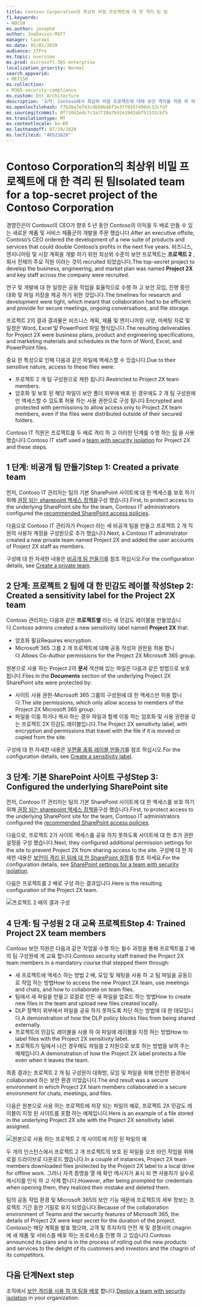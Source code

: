 ```yaml
---
title: Contoso Corporation의 최상위 비밀 프로젝트에 대 한 격리 된 팀
f1.keywords:
- NOCSH
ms.author: josephd
author: JoeDavies-MSFT
manager: laurawi
ms.date: 05/01/2020
audience: ITPro
ms.topic: overview
ms.prod: microsoft-365-enterprise
localization_priority: Normal
search.appverid:
- MET150
ms.collection:
- M365-security-compliance
ms.custom: Ent_Architecture
description: '요약: Contoso에서 최상위 비밀 프로젝트에 대해 보안 격리를 적용 하 여 팀을 사용 하 여 새로운 제품 및 서비스 제품군을 개발 하는 방법을 설명 합니다.'
ms.openlocfilehash: f7b38a7ef43cdb50b46f3e37f855f490dc32cfdf
ms.sourcegitcommit: 0f71042edc7c3a7f10a7b92e1943abf51532cbf5
ms.translationtype: MT
ms.contentlocale: ko-KR
ms.lasthandoff: 07/29/2020
ms.locfileid: "46521628"
---
```

# <a name="isolated-team-for-a-top-secret-project-of-the-contoso-corporation"></a><span data-ttu-id="43df1-103">Contoso Corporation의 최상위 비밀 프로젝트에 대 한 격리 된 팀</span><span class="sxs-lookup"><span data-stu-id="43df1-103">Isolated team for a top-secret project of the Contoso Corporation</span></span>

<span data-ttu-id="43df1-104">경영진은이 Contoso의 CEO가 향후 5 년 동안 Contoso의 이익을 두 배로 만들 수 있는 새로운 제품 및 서비스 제품군의 개발을 주문 했습니다.</span><span class="sxs-lookup"><span data-stu-id="43df1-104">After an executive offsite, Contoso’s CEO ordered the development of a new suite of products and services that could double Contoso’s profits in the next five years.</span></span> <span data-ttu-id="43df1-105">비즈니스, 엔지니어링 및 시장 계획을 개발 하기 위한 최상위 수준의 보안 프로젝트는 **프로젝트 2** , 회사 전체의 주요 직원 이라는 것이 recruited 되었습니다.</span><span class="sxs-lookup"><span data-stu-id="43df1-105">The top-secret project to develop the business, engineering, and market plan was named **Project 2X** and key staff across the company were recruited.</span></span> 

<span data-ttu-id="43df1-106">연구 및 개발에 대 한 일정은 공동 작업을 효율적으로 수행 하 고 보안 모임, 진행 중인 대화 및 파일 저장을 제공 하기 위한 것입니다.</span><span class="sxs-lookup"><span data-stu-id="43df1-106">The timelines for research and development were tight, which meant that collaboration had to be efficient and provide for secure meetings, ongoing conversations, and file storage.</span></span>

<span data-ttu-id="43df1-107">프로젝트 2의 결과 결과물은 비즈니스 계획, 제품 및 엔지니어링 사양, 마케팅 자료 및 일정은 Word, Excel 및 PowerPoint 파일 형식입니다.</span><span class="sxs-lookup"><span data-stu-id="43df1-107">The resulting deliverables for Project 2X were business plans, product and engineering specifications, and marketing materials and schedules in the form of Word, Excel, and PowerPoint files.</span></span> 

<span data-ttu-id="43df1-108">중요 한 특성으로 인해 다음과 같은 파일에 액세스할 수 있습니다.</span><span class="sxs-lookup"><span data-stu-id="43df1-108">Due to their sensitive nature, access to these files were:</span></span>

- <span data-ttu-id="43df1-109">프로젝트 2 개 팀 구성원으로 제한 됩니다.</span><span class="sxs-lookup"><span data-stu-id="43df1-109">Restricted to Project 2X team members.</span></span>
- <span data-ttu-id="43df1-110">암호화 및 보호 된 해당 파일이 보안 폴더 외부에 배포 된 경우에도 2 개 팀 구성원에만 액세스할 수 있도록 허용 하는 사용 권한으로 구성 됩니다.</span><span class="sxs-lookup"><span data-stu-id="43df1-110">Encrypted and protected with permissions to allow access only to Project 2X team members, even if the files were distributed outside of their secured folders.</span></span>

<span data-ttu-id="43df1-111">Contoso IT 직원은 프로젝트를 두 배로 격리 하 고 이러한 단계를 수행 하는 [팀](secure-teams-security-isolation.md) 을 사용 했습니다.</span><span class="sxs-lookup"><span data-stu-id="43df1-111">Contoso IT staff used a [team with security isolation](secure-teams-security-isolation.md) for Project 2X and these steps.</span></span>

## <a name="step-1-created-a-private-team"></a><span data-ttu-id="43df1-112">1 단계: 비공개 팀 만들기</span><span class="sxs-lookup"><span data-stu-id="43df1-112">Step 1: Created a private team</span></span>

<span data-ttu-id="43df1-113">먼저, Contoso IT 관리자는 팀의 기본 SharePoint 사이트에 대 한 액세스를 보호 하기 위해 [권장 되는 sharepoint 액세스 정책을](../enterprise/sharepoint-file-access-policies.md)구성 했습니다.</span><span class="sxs-lookup"><span data-stu-id="43df1-113">First, to protect access to the underlying SharePoint site for the team, Contoso IT administrators configured the [recommended SharePoint access policies](../enterprise/sharepoint-file-access-policies.md).</span></span>

<span data-ttu-id="43df1-114">다음으로 Contoso IT 관리자가 Project 라는 새 비공개 팀을 만들고 프로젝트 2 개 직원의 사용자 계정을 구성원으로 추가 했습니다.</span><span class="sxs-lookup"><span data-stu-id="43df1-114">Next, a Contoso IT administrator created a new private team named Project 2X and added the user accounts of Project 2X staff as members.</span></span>

<span data-ttu-id="43df1-115">구성에 대 한 자세한 내용은 [비공개 팀 만들기](secure-teams-security-isolation.md#create-a-private-team)를 참조 하십시오.</span><span class="sxs-lookup"><span data-stu-id="43df1-115">For the configuration details, see [Create a private team](secure-teams-security-isolation.md#create-a-private-team).</span></span>

## <a name="step-2-created-a-sensitivity-label-for-the-project-2x-team"></a><span data-ttu-id="43df1-116">2 단계: 프로젝트 2 팀에 대 한 민감도 레이블 작성</span><span class="sxs-lookup"><span data-stu-id="43df1-116">Step 2: Created a sensitivity label for the Project 2X team</span></span>

<span data-ttu-id="43df1-117">Contoso 관리자는 다음과 같은 **프로젝트별** 라는 새 민감도 레이블을 만들었습니다.</span><span class="sxs-lookup"><span data-stu-id="43df1-117">Contoso admins created a new sensitivity label named **Project 2X** that:</span></span>

- <span data-ttu-id="43df1-118">암호화 필요</span><span class="sxs-lookup"><span data-stu-id="43df1-118">Requires encryption.</span></span>
- <span data-ttu-id="43df1-119">Microsoft 365 그룹 2 개 프로젝트에 대해 공동 작성자 권한을 허용 합니다.</span><span class="sxs-lookup"><span data-stu-id="43df1-119">Allows Co-Author permissions for the Project 2X Microsoft 365 group.</span></span>

<span data-ttu-id="43df1-120">원본으로 사용 하는 Project 2의 **문서** 섹션에 있는 파일은 다음과 같은 방법으로 보호 됩니다.</span><span class="sxs-lookup"><span data-stu-id="43df1-120">Files in the **Documents** section of the underlying Project 2X SharePoint site were protected by:</span></span>

- <span data-ttu-id="43df1-121">사이트 사용 권한-Microsoft 365 그룹의 구성원에 대 한 액세스만 허용 합니다.</span><span class="sxs-lookup"><span data-stu-id="43df1-121">The site permissions, which only allow access to members of the Project 2X Microsoft 365 group.</span></span>
- <span data-ttu-id="43df1-122">파일을 이동 하거나 복사 하는 경우 파일과 함께 이동 하는 암호화 및 사용 권한을 갖는 프로젝트 2X 민감도 레이블입니다.</span><span class="sxs-lookup"><span data-stu-id="43df1-122">The Project 2X sensitivity label, with encryption and permissions that travel with the file if it is moved or copied from the site.</span></span>

<span data-ttu-id="43df1-123">구성에 대 한 자세한 내용은 [우편물 종류 레이블 만들기](secure-teams-security-isolation.md#create-a-sensitivity-label)를 참조 하십시오.</span><span class="sxs-lookup"><span data-stu-id="43df1-123">For the configuration details, see [Create a sensitivity label](secure-teams-security-isolation.md#create-a-sensitivity-label).</span></span>

## <a name="step-3-configured-the-underlying-sharepoint-site"></a><span data-ttu-id="43df1-124">3 단계: 기본 SharePoint 사이트 구성</span><span class="sxs-lookup"><span data-stu-id="43df1-124">Step 3: Configured the underlying SharePoint site</span></span>

<span data-ttu-id="43df1-125">먼저, Contoso IT 관리자는 팀의 기본 SharePoint 사이트에 대 한 액세스를 보호 하기 위해 [권장 되는 sharepoint 액세스 정책을](../enterprise/sharepoint-file-access-policies.md)구성 했습니다.</span><span class="sxs-lookup"><span data-stu-id="43df1-125">First, to protect access to the underlying SharePoint site for the team, Contoso IT administrators configured the [recommended SharePoint access policies](../enterprise/sharepoint-file-access-policies.md).</span></span>

<span data-ttu-id="43df1-126">다음으로, 프로젝트 2가 사이트 액세스를 공유 하지 못하도록 사이트에 대 한 추가 권한 설정을 구성 했습니다.</span><span class="sxs-lookup"><span data-stu-id="43df1-126">Next, they configured additional permission settings for the site to prevent Project 2X from sharing access to the site.</span></span> <span data-ttu-id="43df1-127">구성에 대 한 자세한 내용은 [보안이 격리 된 팀에 대 한 SharePoint 설정](secure-teams-security-isolation.md#sharepoint-settings)를 참조 하세요.</span><span class="sxs-lookup"><span data-stu-id="43df1-127">For the configuration details, see [SharePoint settings for a team with security isolation](secure-teams-security-isolation.md#sharepoint-settings).</span></span>

<span data-ttu-id="43df1-128">다음은 프로젝트를 2 배로 구성 하는 결과입니다.</span><span class="sxs-lookup"><span data-stu-id="43df1-128">Here is the resulting configuration of the Project 2X team.</span></span>

![프로젝트 2 배의 결과 구성](../media/contoso-team-for-top-secret-project/contoso-team-for-top-secret-project.png)

 ## <a name="step-4-trained-project-2x-team-members"></a><span data-ttu-id="43df1-130">4 단계: 팀 구성원 2 대 교육 프로젝트</span><span class="sxs-lookup"><span data-stu-id="43df1-130">Step 4: Trained Project 2X team members</span></span>

<span data-ttu-id="43df1-131">Contoso 보안 직원은 다음과 같은 작업을 수행 하는 필수 과정을 통해 프로젝트를 2 배의 팀 구성원에 게 교육 합니다.</span><span class="sxs-lookup"><span data-stu-id="43df1-131">Contoso security staff trained the Project 2X team members in a mandatory course that stepped them through:</span></span>

- <span data-ttu-id="43df1-132">새 프로젝트에 액세스 하는 방법 2 배, 모임 및 채팅을 사용 하 고 팀 파일을 공동으로 작업 하는 방법</span><span class="sxs-lookup"><span data-stu-id="43df1-132">How to access the new Project 2X team, use meetings and chats, and how to collaborate on team files.</span></span>
- <span data-ttu-id="43df1-133">팀에서 새 파일을 만들고 로컬로 만든 새 파일을 업로드 하는 방법</span><span class="sxs-lookup"><span data-stu-id="43df1-133">How to create new files in the team and upload new files created locally.</span></span>
- <span data-ttu-id="43df1-134">DLP 정책이 외부에서 파일을 공유 하지 못하도록 차단 하는 방법에 대 한 데모입니다.</span><span class="sxs-lookup"><span data-stu-id="43df1-134">A demonstration of how the DLP policy blocks files from being shared externally.</span></span>
- <span data-ttu-id="43df1-135">프로젝트의 민감도 레이블을 사용 하 여 파일에 레이블을 지정 하는 방법</span><span class="sxs-lookup"><span data-stu-id="43df1-135">How to label files with the Project 2X sensitivity label.</span></span>
- <span data-ttu-id="43df1-136">프로젝트가 팀에서 나간 경우에도 파일을 2 차원으로 보호 하는 방법을 보여 주는 예제입니다.</span><span class="sxs-lookup"><span data-stu-id="43df1-136">A demonstration of how the Project 2X  label protects a file even when it leaves the team.</span></span>

<span data-ttu-id="43df1-137">최종 결과는 프로젝트 2 개 팀 구성원이 대화방, 모임 및 파일을 위해 안전한 환경에서 collaborated 하는 보안 환경 이었습니다.</span><span class="sxs-lookup"><span data-stu-id="43df1-137">The end result was a secure environment in which Project 2X team members collaborated in a secure environment for chats, meetings, and files.</span></span>

<span data-ttu-id="43df1-138">다음은 원본으로 사용 하는 프로젝트에 저장 되는 파일의 예로, 프로젝트 2X 민감도 레이블이 지정 된 사이트를 포함 하는 예제입니다.</span><span class="sxs-lookup"><span data-stu-id="43df1-138">Here is an example of a file stored in the underlying Project 2X site with the Project 2X sensitivity label assigned.</span></span>

![원본으로 사용 하는 프로젝트 2 개 사이트에 저장 된 파일의 예](../media/contoso-team-for-top-secret-project/contoso-team-for-top-secret-project-example.png)

<span data-ttu-id="43df1-140">두 개의 인스턴스에서 프로젝트 2 개 프로젝트의 보호 된 파일을 오프 라인 작업을 위해 로컬 드라이브로 다운로드 했습니다.</span><span class="sxs-lookup"><span data-stu-id="43df1-140">In a couple of instances, Project 2X team members downloaded files protected by the Project 2X label to a local drive for offline work.</span></span> <span data-ttu-id="43df1-141">그러나 자격 증명을 열 때 확인 메시지가 표시 되 면 사용자가 실수로 메시지를 인식 하 고 삭제 합니다.</span><span class="sxs-lookup"><span data-stu-id="43df1-141">However, after being prompted for credentials when opening them, they realized their mistake and deleted them.</span></span>

<span data-ttu-id="43df1-142">팀의 공동 작업 환경 및 Microsoft 365의 보안 기능 때문에 프로젝트의 세부 정보는 프로젝트 기간 동안 기밀로 유지 되었습니다.</span><span class="sxs-lookup"><span data-stu-id="43df1-142">Because of the collaboration environment of Teams and the security features of Microsoft 365, the details of Project 2X were kept secret for the duration of the project.</span></span> <span data-ttu-id="43df1-143">Contoso는 해당 계획을 발표 했으며, 고객 및 투자자의 안전 게 및 경쟁사의 chagrin에 새 제품 및 서비스를 배포 하는 프로세스를 진행 하 고 있습니다.</span><span class="sxs-lookup"><span data-stu-id="43df1-143">Contoso announced its plans and is in the process of rolling out the new products and services to the delight of its customers and investors and the chagrin of its competitors.</span></span>

## <a name="next-step"></a><span data-ttu-id="43df1-144">다음 단계</span><span class="sxs-lookup"><span data-stu-id="43df1-144">Next step</span></span>

<span data-ttu-id="43df1-145">조직에서 [보안 격리를 사용 하 여 팀을 배포](secure-teams-security-isolation.md) 합니다.</span><span class="sxs-lookup"><span data-stu-id="43df1-145">[Deploy a team with security isolation](secure-teams-security-isolation.md) in your organization.</span></span>

